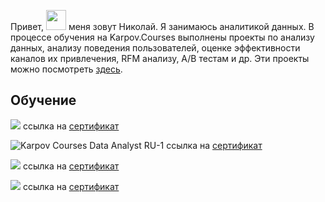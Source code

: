 Привет, <img src="https://github.com/blackcater/blackcater/raw/main/images/Hi.gif" height="32"/> меня зовут Николай. Я занимаюсь аналитикой данных. В процессе обучения на Karpov.Courses выполнены проекты по анализу данных, анализу поведения пользователей, оценке эффективности каналов их привлечения, RFM анализу,  А/В тестам и др. Эти проекты можно посмотреть [здесь](https://github.com/NickKulibaba/Projects_on_karpov_coursers#readme).
   

## Обучение

![](https://stepik.org/certificate/55e75b739b582e64ae967025f48d8288af78cdf7.png?resolution=high)
ссылка на [сертификат]( https://stepik.org/cert/2030059)

![Karpov Courses Data Analyst RU-1](https://user-images.githubusercontent.com/115520387/229250459-7738c94f-a277-4edb-891a-000723962030.png)
ссылка на [сертификат](https://lab.karpov.courses/certificate/63b5e1e5-a94f-4403-89ee-04f43c6de653)

![](https://stepik.org/certificate/e391390c06603ec351563255e0dc96b41326e428.png?resolution=high)
ссылка на [сертификат](https://stepik.org/cert/1405377)

![](https://stepik.org/certificate/a990828c59efe082dc1c91b35fcbabd8fd33791d.png?resolution=high)
ссылка на [сертификат](https://stepik.org/cert/1070590)




